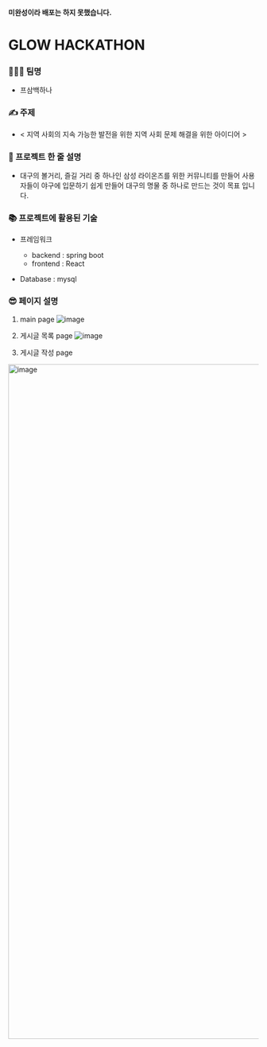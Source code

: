**미완성이라 배포는 하지 못했습니다.**

# GLOW HACKATHON
### 👩‍👦‍👦 팀명 
- 프삼백하나
  
### ✍ 주제 
- < 지역 사회의 지속 가능한 발전을 위한 지역 사회 문제 해결을 위한 아이디어 > 
  
###  📝 프로젝트 한 줄 설명
- 대구의 볼거리, 즐길 거리 중 하나인 삼성 라이온즈를 위한 커뮤니티를 만들어 사용자들이 야구에 입문하기 쉽게 만들어 대구의 명물 중 하나로 만드는 것이 목표 입니다.
  
### 📚 프로젝트에 활용된 기술 
- 프레임워크
  - backend : spring boot
  - frontend : React

- Database : mysql

### 😎 페이지 설명
1. main page
![image](https://github.com/Youn-Rha/F3B1/assets/107935469/9e20f81d-1438-4708-802d-0e46e6786589)
2. 게시글 목록 page
![image](https://github.com/Youn-Rha/F3B1/assets/107935469/75223273-ed76-41b6-a4b8-6f5ee19d4e06)

3. 게시글 작성 page
<img width="1357" alt="image" src="https://github.com/Youn-Rha/F3B1/assets/107935469/1b6279ba-e92e-4d7b-b5a0-56ae01188a08">



